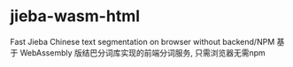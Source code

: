 # jieba-wasm-html
Fast Jieba Chinese text segmentation on browser without backend/NPM 
基于 WebAssembly 版结巴分词库实现的前端分词服务, 只需浏览器无需npm

